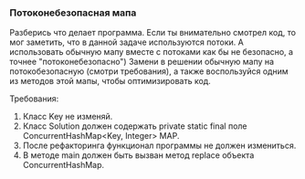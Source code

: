 
### Потоконебезопасная мапа

Разберись что делает программа. Если ты внимательно смотрел
код, то мог заметить, что в данной задаче
используются потоки. А использовать обычную мапу вместе с
потоками как бы не безопасно, а точнее &quot;потоконебезопасно&quot;)
Замени в решении обычную мапу на потокобезопасную (смотри
требования), а также воспользуйся одним из методов
этой мапы, чтобы оптимизировать код.


Требования:
1.	Класс Key не изменяй.
2.	Класс Solution должен содержать private static final
поле ConcurrentHashMap&lt;Key, Integer&gt; MAP.
3.	После рефакторинга функционал программы не должен измениться.
4.	В методе main должен быть вызван метод replace объекта
ConcurrentHashMap.


